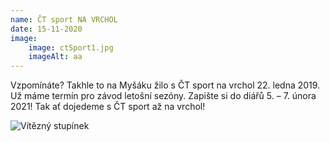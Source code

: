 ```yaml
---
name: ČT sport NA VRCHOL
date: 15-11-2020
image:
    image: ctSport1.jpg
    imageAlt: aa
---
```

Vzpomínáte? Takhle to na Myšáku žilo s ČT sport na vrchol 22. ledna 2019. Už máme termín pro závod letošní sezóny. Zapište si do diářů 5. – 7. února 2021! Tak ať dojedeme s ČT sport až na vrchol!

![Vítězný stupínek](./ctSport2.jpg)